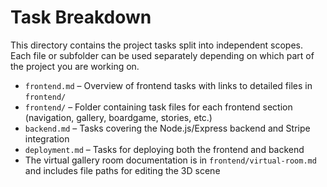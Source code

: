 # Task Breakdown

This directory contains the project tasks split into independent scopes. Each file or subfolder can be used separately depending on which part of the project you are working on.

- `frontend.md` – Overview of frontend tasks with links to detailed files in `frontend/`
- `frontend/` – Folder containing task files for each frontend section (navigation, gallery, boardgame, stories, etc.)
- `backend.md` – Tasks covering the Node.js/Express backend and Stripe integration
- `deployment.md` – Tasks for deploying both the frontend and backend
- The virtual gallery room documentation is in `frontend/virtual-room.md` and includes file paths for editing the 3D scene
